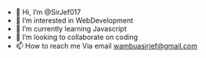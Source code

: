 - 👋 Hi, I’m @SirJef017
- 👀 I’m interested in WebDevelopment
- 🌱 I’m currently learning Javascript
- 💞️ I’m looking to collaborate on coding
- 📫 How to reach me Via email wambuasirjef@gmail.com

<!---
SirJef017/SirJef017 is a ✨ special ✨ repository because its `README.md` (this file) appears on your GitHub profile.
You can click the Preview link to take a look at your changes.
--->
